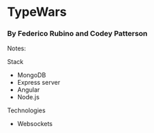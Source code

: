 # TypeWars
### By Federico Rubino and Codey Patterson

Notes:

Stack

- MongoDB
- Express server
- Angular
- Node.js

Technologies

- Websockets


